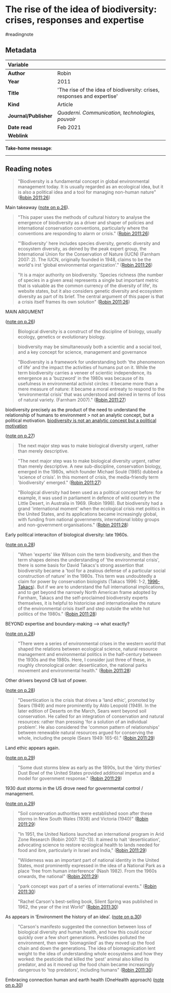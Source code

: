 # The rise of the idea of biodiversity: crises, responses and expertise
#readingnote 


## Metadata

|   Variable     |  |
|:--------------|:-----------|
| **Author**			| Robin     | 
| **Year**				| 		2011	 | 
| **Title**				| 	'The rise of the idea of biodiversity: crises, responses and expertise'		 | 
| **Kind**				| Article	 | 
| **Journal/Publisher**				| 	*Quaderni. Communication, technologies, pouvoir*		 | 
| **Date read**				| 	Feb 2021	 | 
| **Weblink**				| 			 | 

**Take-home message**:

---

## Reading notes

> "Biodiversity is a fundamental concept in global environmental management today. It is usually regarded as an ecological idea, but it is also a political idea and a tool for managing non-human nature" ([Robin 2011:26](zotero://open-pdf/library/items/MTCITMM2?page=2))

Main takeaway ([note on p.26](zotero://open-pdf/library/items/MTCITMM2?page=2)).




> "This paper uses the methods of cultural history to analyse the emergence of biodiversity as a driver and shaper of policies and international conservation conventions, particularly where the conventions are responding to alarm or crisis." ([Robin 2011:26](zotero://open-pdf/library/items/MTCITMM2?page=2))

> "'Biodiversity' here includes species diversity, genetic diversity and ecosystem diversity, as deined by the peak expert group, the International Union for the Conservation of Nature (IUCN) (Farnham 2007: 2). The IUCN, originally founded in 1948, claims to be the world's irst 'global environmental organization'." ([Robin 2011:26](zotero://open-pdf/library/items/MTCITMM2?page=2))


> "It is a major authority on biodiversity. 'Species richness (the number of species in a given area) represents a single but important metric that is valuable as the common currency of the diversity of life', its website states, but it also considers genetic diversity and ecosystem diversity as part of its brief. The central argument of this paper is that a crisis itself frames its own solution" ([Robin 2011:26](zotero://open-pdf/library/items/MTCITMM2?page=2))

MAIN ARGUMENT

 ([note on p.26](zotero://open-pdf/library/items/MTCITMM2?page=2))

> Biological diversity is a construct of the discipline of biology, usually ecology, genetics or evolutionary biology.

> biodiversity may be simultaneously both a scientiic and a social tool, and a key concept for science, management and governance

> "Biodiversity is a framework for understanding both 'the phenomenon of life' and the impact the activities of humans put on it. While the term biodiversity carries a veneer of scientiic independence, its emergence as a 'buzzword' in the 1980s was because of its usefulness in environmental activist circles: it became more than a mere measure of nature: it became a moral entreaty to respond to the 'environmental crisis' that was understood and deined in terms of loss of natural variety. (Farnham 2007)." ([Robin 2011:27](zotero://open-pdf/library/items/MTCITMM2?page=3))

biodiversity precisely as the product of the need to understand the relationship of humans to environment > not an analytic concept, but a political motivation. [biodiversity is not an analytic concept but a political motivation](biodiversity%20is%20not%20an%20analytic%20concept%20but%20a%20political%20motivation.md)



 ([note on p.27](zotero://open-pdf/library/items/MTCITMM2?page=3))

> The next major step was to make biological diversity urgent, rather than merely descriptive.

> "The next major step was to make biological diversity urgent, rather than merely descriptive. A new sub-discipline, conservation biology, emerged in the 1980s, which founder Michael Soulé (1985) dubbed a 'science of crisis'. In this moment of crisis, the media-friendly term 'biodiversity' emerged." ([Robin 2011:27](zotero://open-pdf/library/items/MTCITMM2?page=3))

> "Biological diversity had been used as a political concept before: for example, it was used in parliament in defence of wild country in the Little Desert, in Australia in 1969. (Robin 1998). But biodiversity had a grand 'international moment' when the ecological crisis met politics in the United States, and its applications became increasingly global, with funding from national governments, international lobby groups and non-government organisations." ([Robin 2011:28](zotero://open-pdf/library/items/MTCITMM2?page=4))

Early political interaciton of biological diversity: late 1960s.



 ([note on p.28](zotero://open-pdf/library/items/MTCITMM2?page=4))

> "When 'experts' like Wilson coin the term biodiversity, and then the term shapes deines the understanding of 'the environmental crisis', there is some basis for David Takacs's strong assertion that biodiversity became a 'tool for a zealous defense of a particular social construction of nature' in the 1980s. This term was undoubtedly a claim for power by conservation biologists (Takacs 1996: 1-2, [1996-Takacs](1996-Takacs.md)). But if we are to understand the full international implications, and to get beyond the narrowly North American frame adopted by Farnham, Takacs and the self-proclaimed biodiversity experts themselves, it is helpful to historicise and internationalise the nature of the environmental crisis itself and step outside the white hot politics of the 1980s." ([Robin 2011:28](zotero://open-pdf/library/items/MTCITMM2?page=4))

BEYOND expertise and boundary-making —> what exactly?





 ([note on p.28](zotero://open-pdf/library/items/MTCITMM2?page=4))

> "There were a series of environmental crises in the western world that shaped the relations between ecological science, natural resource management and environmental politics in the half-century between the 1930s and the 1980s. Here, I consider just three of these, in roughly chronological order: desertiication, the national parks movement and environmental health." ([Robin 2011:28](zotero://open-pdf/library/items/MTCITMM2?page=4))

Other drivers beyond CB lust of power. 



 ([note on p.28](zotero://open-pdf/library/items/MTCITMM2?page=4))

> "Desertiication is the crisis that drives a 'land ethic', promoted by Sears (1949) and more prominently by Aldo Leopold (1949). In the later edition of Deserts on the March, Sears went beyond soil conservation. He called for an integration of conservation and natural resources: rather than pressing  'for a solution of an individual problem'. He also considered the 'common pattern of relationships' between renewable natural resources argued for conserving the whole, including the people (Sears 1949: 165-6)." ([Robin 2011:29](zotero://open-pdf/library/items/MTCITMM2?page=5))

Land ethic appears again.



 ([note on p.29](zotero://open-pdf/library/items/MTCITMM2?page=5))

> "Some dust storms blew as early as the 1890s, but the 'dirty thirties' Dust Bowl of the United States provided additional impetus and a model for government response." ([Robin 2011:29](zotero://open-pdf/library/items/MTCITMM2?page=5))

1930 dust storms in the US drove need for governmental control / management.

 ([note on p.29](zotero://open-pdf/library/items/MTCITMM2?page=5))

> "Soil conservation authorities were established soon after these storms in New South Wales (1938) and Victoria (1940)" ([Robin 2011:29](zotero://open-pdf/library/items/MTCITMM2?page=5))

> "In 1951, the United Nations launched an international program in Arid Zone Research (Robin 2007: 112-13). It aimed to halt 'desertiication', advocating science to restore ecological health to lands needed for food and ibre, particularly in Israel and India," ([Robin 2011:29](zotero://open-pdf/library/items/MTCITMM2?page=5))

> "Wilderness was an important part of national identity in the United States, most prominently expressed in the idea of a National Park as a place 'free from human interference' (Nash 1982). From the 1960s onwards, the national" ([Robin 2011:29](zotero://open-pdf/library/items/MTCITMM2?page=5))

> "park concept was part of a series of international events." ([Robin 2011:30](zotero://open-pdf/library/items/MTCITMM2?page=6))

> "Rachel Carson's best-selling book, Silent Spring was published in 1962, the year of the irst World" ([Robin 2011:30](zotero://open-pdf/library/items/MTCITMM2?page=6))

As appears in ‘Environment the history of an idea’. ([note on p.30](zotero://open-pdf/library/items/MTCITMM2?page=6))

> "Carson's manifesto suggested the connection between loss of biological diversity and human health, and how this could occur quickly over a few short generations. Pesticides polluted the environment, then were 'biomagniied' as they moved up the food chain and down the generations. The idea of biomagniication lent weight to the idea of understanding whole ecosystems and how they worked: the pesticide that killed the 'pest' animal also killed its predator, and as it moved up the food chain became increasingly dangerous to 'top predators', including humans" ([Robin 2011:30](zotero://open-pdf/library/items/MTCITMM2?page=6))

Embracing connection human and earth health (OneHealth approach) ([note on p.30](zotero://open-pdf/library/items/MTCITMM2?page=6))

